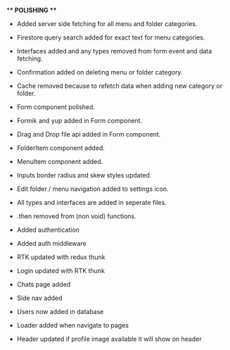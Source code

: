 \***\* POLISHING \*\***

- Added server side fetching for all menu and folder categories.
- Firestore query search added for exact text for menu categories.
- Interfaces added and any types removed from form event and data fetching.
- Confirmation added on deleting menu or folder category.
- Cache removed because to refetch data when adding new category or folder.

- Form component polished.
- Formik and yup added in Form component.

- Drag and Drop file api added in Form component.
- FolderItem component added.
- MenuItem component added.
- Inputs border radius and skew styles updated.
- Edit folder / menu navigation added to settings icon.

- All types and interfaces are added in seperate files.
- .then removed from (non void) functions.

- Added authentication
- Added auth middleware

- RTK updated with redux thunk
- Login updated with RTK thunk
- Chats page added
- Side nav added
- Users now added in database
- Loader added when navigate to pages
- Header updated if profile image available it will show on header
